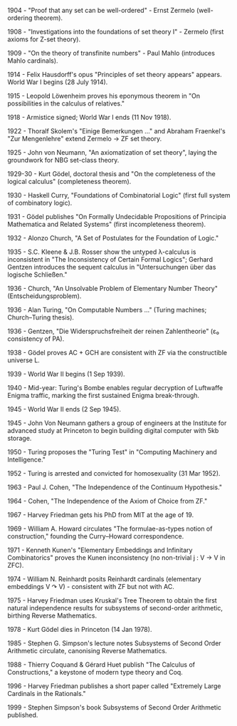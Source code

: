 
1904 - "Proof that any set can be well-ordered" - Ernst Zermelo (well-ordering theorem).

1908 - "Investigations into the foundations of set theory I" - Zermelo (first axioms for Z-set theory).

1909 - "On the theory of transfinite numbers" - Paul Mahlo (introduces Mahlo cardinals).

1914 - Felix Hausdorff's opus "Principles of set theory appears" appears. World War I begins (28 July 1914).

1915 - Leopold Löwenheim proves his eponymous theorem in "On possibilities in the calculus of relatives."

1918 - Armistice signed; World War I ends (11 Nov 1918).

1922 - Thoralf Skolem's "Einige Bemerkungen …" and Abraham Fraenkel's "Zur Mengenlehre" extend Zermelo → ZF set theory.

1925 - John von Neumann, "An axiomatization of set theory", laying the groundwork for NBG set-class theory.

1929-30 - Kurt Gödel, doctoral thesis and "On the completeness of the logical calculus" (completeness theorem).

1930 - Haskell Curry, "Foundations of Combinatorial Logic" (first full system of combinatory logic).

1931 - Gödel publishes "On Formally Undecidable Propositions of Principia Mathematica and Related Systems" (first incompleteness theorem).

1932 - Alonzo Church, "A Set of Postulates for the Foundation of Logic."

1935 - S.C. Kleene & J.B. Rosser show the untyped λ-calculus is inconsistent in "The Inconsistency of Certain Formal Logics"; Gerhard Gentzen introduces the sequent calculus in "Untersuchungen über das logische Schließen."

1936 - Church, "An Unsolvable Problem of Elementary Number Theory" (Entscheidungsproblem).

1936 - Alan Turing, "On Computable Numbers …" (Turing machines; Church–Turing thesis).

1936 - Gentzen, "Die Widerspruchsfreiheit der reinen Zahlentheorie" (ε₀ consistency of PA).

1938 - Gödel proves AC + GCH are consistent with ZF via the constructible universe L.

1939 - World War II begins (1 Sep 1939).

1940 - Mid-year: Turing's Bombe enables regular decryption of Luftwaffe Enigma traffic, marking the first sustained Enigma break-through.

1945 - World War II ends (2 Sep 1945).

1945 - John Von Neumann gathers a group of engineers at the Institute for advanced study at Princeton to begin building digital computer with 5kb storage.

1950 - Turing proposes the "Turing Test" in "Computing Machinery and Intelligence."

1952 - Turing is arrested and convicted for homosexuality (31 Mar 1952).

1963 - Paul J. Cohen, "The Independence of the Continuum Hypothesis."

1964 - Cohen, "The Independence of the Axiom of Choice from ZF."

1967 - Harvey Friedman gets his PhD from MIT at the age of 19.

1969 - William A. Howard circulates "The formulae-as-types notion of construction," founding the Curry–Howard correspondence.

1971 - Kenneth Kunen's "Elementary Embeddings and Infinitary Combinatorics" proves the Kunen inconsistency (no non-trivial j : V → V in ZFC).

1974 - William N. Reinhardt posits Reinhardt cardinals (elementary embeddings V ↷ V) - consistent with ZF but not with AC.

1975 - Harvey Friedman uses Kruskal's Tree Theorem to obtain the first natural independence results for subsystems of second-order arithmetic, birthing Reverse Mathematics.

1978 - Kurt Gödel dies in Princeton (14 Jan 1978).

1985 - Stephen G. Simpson's lecture notes Subsystems of Second Order Arithmetic circulate, canonising Reverse Mathematics.

1988 - Thierry Coquand & Gérard Huet publish "The Calculus of Constructions," a keystone of modern type theory and Coq.

1996 - Harvey Friedman publishes a short paper called "Extremely Large Cardinals in the Rationals."

1999 - Stephen Simpson's book Subsystems of Second Order Arithmetic published.

